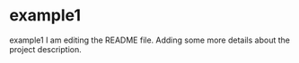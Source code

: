 # example1
example1
I am editing the README file. Adding some more details about the project description.
